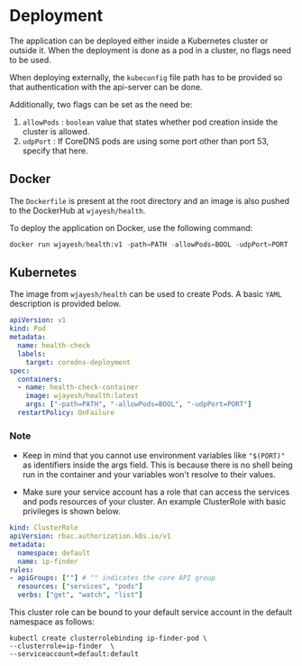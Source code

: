 # Deployment 

The application can be deployed either inside a Kubernetes cluster or outside it. When the deployment is done as a pod in a cluster, 
no flags need to be used. 

When deploying externally, the `kubeconfig` file path has to be provided so that authentication with the api-server can be done. 

Additionally, two flags can be set as the need be:

1) `allowPods` : `boolean` value that states whether pod creation inside the cluster is allowed.
2) `udpPort` : If CoreDNS pods are using some port other than port 53, specify that here. 

## Docker

The `Dockerfile` is present at the root directory and an image is also pushed to the DockerHub at `wjayesh/health`. 

To deploy the application on Docker, use the following command:
```python
docker run wjayesh/health:v1 -path=PATH -allowPods=BOOL -udpPort=PORT
```

## Kubernetes

The image from `wjayesh/health` can be used to create Pods. A basic `YAML` description is provided below. 
```yml
apiVersion: v1
kind: Pod
metadata:
  name: health-check
  labels:
    target: coredns-deployment
spec:
  containers:
  - name: health-check-container
    image: wjayesh/health:latest
    args: ["-path=PATH", "-allowPods=BOOL", "-udpPort=PORT"]
  restartPolicy: OnFailure
  ```
  
  ### Note 
  * Keep in mind that you cannot use environment variables like `"$(PORT)"` as identifiers inside the args field. 
  This is because there is no shell being run in the container and your variables won't resolve to their values. 
  
  * Make sure your service account has a role that can access the services and pods resources of your cluster. An example ClusterRole with basic privileges is shown below. 
  ```yml
  kind: ClusterRole
  apiVersion: rbac.authorization.k8s.io/v1
  metadata:
    namespace: default
    name: ip-finder
  rules:
  - apiGroups: [""] # "" indicates the core API group
    resources: ["services", "pods"]
    verbs: ["get", "watch", "list"]
  ```
  This cluster role can be bound to your default service account in the default namespace as follows:
  ```
  kubectl create clusterrolebinding ip-finder-pod \
  --clusterrole=ip-finder  \
  --serviceaccount=default:default
  ```
  
